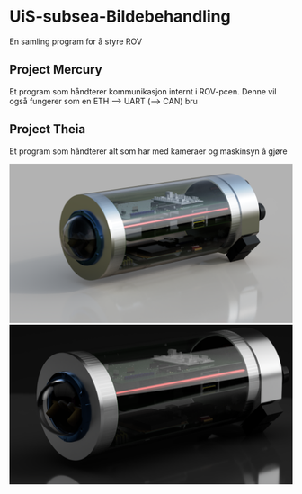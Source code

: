 # UiS-subsea-Bildebehandling
En samling program for å styre ROV






## Project Mercury
Et program som håndterer kommunikasjon internt i ROV-pcen. Denne vil også fungerer som en ETH --> UART (--> CAN) bru

## Project Theia
Et program som håndterer alt som har med kameraer og maskinsyn å gjøre


![Elektronikkhus render](./bilder/elektronikkhus_render_1.png)
![Elektronikkhus render](./bilder/elektronikkhus_render_2.png)

